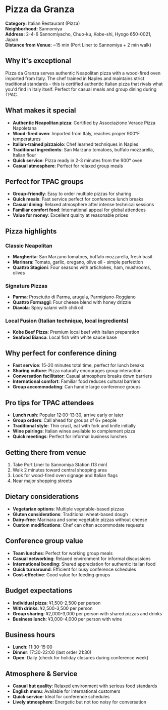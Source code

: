 # Pizza da Granza

**Category:** Italian Restaurant (Pizza)  
**Neighborhood:** Sannomiya  
**Address:** 2-4-6 Sannomiyacho, Chuo-ku, Kobe-shi, Hyogo 650-0021, Japan  
**Distance from Venue:** ~15 min (Port Liner to Sannomiya + 2 min walk)  

## Why it's exceptional

Pizza da Granza serves authentic Neapolitan pizza with a wood-fired oven imported from Italy. The chef trained in Naples and maintains strict traditional standards - this is certified authentic Italian pizza that rivals what you'd find in Italy itself. Perfect for casual meals and group dining during TPAC.

## What makes it special

- **Authentic Neapolitan pizza**: Certified by Associazione Verace Pizza Napoletana
- **Wood-fired oven**: Imported from Italy, reaches proper 900°F temperatures
- **Italian-trained pizzaiolo**: Chef learned techniques in Naples
- **Traditional ingredients**: San Marzano tomatoes, buffalo mozzarella, Italian flour
- **Quick service**: Pizza ready in 2-3 minutes from the 900° oven
- **Casual atmosphere**: Perfect for relaxed group meals

## Perfect for TPAC groups

- **Group-friendly**: Easy to order multiple pizzas for sharing
- **Quick meals**: Fast service perfect for conference lunch breaks
- **Casual dining**: Relaxed atmosphere after intense technical sessions
- **Familiar comfort food**: International appeal for global attendees
- **Value for money**: Excellent quality at reasonable prices

## Pizza highlights

### Classic Neapolitan
- **Margherita**: San Marzano tomatoes, buffalo mozzarella, fresh basil
- **Marinara**: Tomato, garlic, oregano, olive oil - simple perfection
- **Quattro Stagioni**: Four seasons with artichokes, ham, mushrooms, olives

### Signature Pizzas
- **Parma**: Prosciutto di Parma, arugula, Parmigiano-Reggiano
- **Quattro Formaggi**: Four cheese blend with honey drizzle
- **Diavola**: Spicy salami with chili oil

### Local Fusion (Italian technique, local ingredients)
- **Kobe Beef Pizza**: Premium local beef with Italian preparation
- **Seafood Bianca**: Local fish with white sauce base

## Why perfect for conference dining

- **Fast service**: 15-20 minutes total time, perfect for lunch breaks
- **Sharing culture**: Pizza naturally encourages group interaction
- **Conversation facilitator**: Casual atmosphere breaks down barriers
- **International comfort**: Familiar food reduces cultural barriers
- **Group accommodating**: Can handle large conference groups

## Pro tips for TPAC attendees

- **Lunch rush**: Popular 12:00-13:30, arrive early or later
- **Group orders**: Call ahead for groups of 6+ people
- **Traditional style**: Thin crust, eat with fork and knife initially
- **Wine pairings**: Italian wines available to complement pizza
- **Quick meetings**: Perfect for informal business lunches

## Getting there from venue

1. Take Port Liner to Sannomiya Station (13 min)
2. Walk 2 minutes toward central shopping area
3. Look for wood-fired oven signage and Italian flags
4. Near major shopping streets

## Dietary considerations

- **Vegetarian options**: Multiple vegetable-based pizzas
- **Gluten considerations**: Traditional wheat-based dough
- **Dairy-free**: Marinara and some vegetable pizzas without cheese
- **Custom modifications**: Chef can often accommodate requests

## Conference group value

- **Team lunches**: Perfect for working group meals
- **Casual networking**: Relaxed environment for informal discussions
- **International bonding**: Shared appreciation for authentic Italian food
- **Quick turnaround**: Efficient for busy conference schedules
- **Cost-effective**: Good value for feeding groups

## Budget expectations

- **Individual pizza**: ¥1,500-2,500 per person
- **With drinks**: ¥2,500-3,500 per person
- **Group sharing**: ¥2,000-3,000 per person with shared pizzas and drinks
- **Business lunch**: ¥3,000-4,000 per person with wine

## Business hours

- **Lunch**: 11:30-15:00
- **Dinner**: 17:30-22:00 (last order 21:30)
- **Open**: Daily (check for holiday closures during conference week)

## Atmosphere & Service

- **Casual but quality**: Relaxed environment with serious food standards
- **English menu**: Available for international customers
- **Quick service**: Ideal for conference schedules
- **Lively atmosphere**: Energetic but not too noisy for conversation